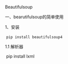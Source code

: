 Beautifulsoup

一、bearutifulsoup的简单使用

1、安装

​		`pip install beautifulsoup4`

1.1 解析器

​		pip install lxml

